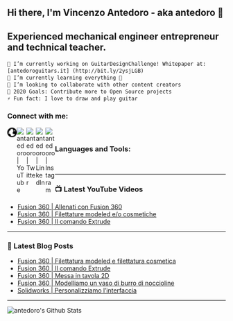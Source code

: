 ## Hi there, I'm Vincenzo Antedoro - aka antedoro 👋

## Experienced mechanical engineer entrepreneur and technical teacher.  

    🔭 I’m currently working on GuitarDesignChallenge! Whitepaper at: [antedoroguitars.it] (http://bit.ly/2ysjLGB)
    🌱 I’m currently learning everything 🤣 
    👯 I’m looking to collaborate with other content creators
    🥅 2020 Goals: Contribute more to Open Source projects
    ⚡ Fun fact: I love to draw and play guitar 

### Connect with me:

[<img align="left" alt="antedoro.it" width="22px" src="https://raw.githubusercontent.com/iconic/open-iconic/master/svg/globe.svg" />][website]
[<img align="left" alt="antedoro | YouTube" width="22px" src="https://cdn.jsdelivr.net/npm/simple-icons@v3/icons/youtube.svg" />][youtube]
[<img align="left" alt="antedoro | Twitter" width="22px" src="https://cdn.jsdelivr.net/npm/simple-icons@v3/icons/twitter.svg" />][twitter]
[<img align="left" alt="antedoro | LinkedIn" width="22px" src="https://cdn.jsdelivr.net/npm/simple-icons@v3/icons/linkedin.svg" />][linkedin]
[<img align="left" alt="antedoro | Instagram" width="22px" src="https://cdn.jsdelivr.net/npm/simple-icons@v3/icons/instagram.svg" />][instagram]

<br />

### Languages and Tools:

<br />

---

### 📺 Latest YouTube Videos
<!-- YOUTUBE:START -->
- [Fusion 360 | Allenati con Fusion 360](https://www.youtube.com/watch?v=wOqBs1fBHxU)
- [Fusion 360 | Filettature modeled e/o cosmetiche](https://www.youtube.com/watch?v=aQgO54qwImo)
- [Fusion 360 | Il comando Extrude](https://www.youtube.com/watch?v=J6KmDYe2HQw)
<!-- YOUTUBE:END -->

---

### 📕 Latest Blog Posts
<!-- BLOG-POST-LIST:START -->
- [Fusion 360 | Filettatura modeled e filettatura cosmetica](https://antedoro.it/2020/07/fusion-360-filettatura-modeled-e-filettatura-cosmetica.html/)
- [Fusion 360 | Il comando Extrude](https://antedoro.it/2020/07/fusion-360-il-comando-extrude.html/)
- [Fusion 360 | Messa in tavola 2D](https://antedoro.it/2020/07/fusion-360-messa-in-tavola.html/)
- [Fusion 360 | Modelliamo un vaso di burro di noccioline](https://antedoro.it/2020/06/fusion-360-modelliamo-un-vaso-di-burro-di-noccioline.html/)
- [Solidworks | Personalizziamo l’interfaccia](https://antedoro.it/2020/06/solidworks-personalizziamo-lnterfaccia.html/)
<!-- BLOG-POST-LIST:END -->

---

<img align="left" alt="antedoro's Github Stats" src="https://github-readme-stats.vercel.app/api?username=antedoro&show_icons=true&hide_border=true" />

[website]: https://antedoro.it
[YouTube]: https://www.youtube.com/c/VincenzoAntedoro
[LinkedIn]: https://www.linkedin.com/in/antedoro/
[Instagram]: https://www.instagram.com/antedoro/
[Twitter]: https://twitter.com/antedoro
[antedoroguitars.it]: https://antedoroguitars.it

